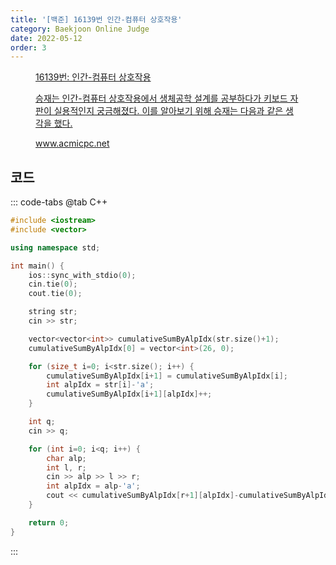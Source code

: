 ```yaml
---
title: '[백준] 16139번 인간-컴퓨터 상호작용'
category: Baekjoon Online Judge
date: 2022-05-12
order: 3
---
```


<figure class="opengraph"><a href="https://www.acmicpc.net/problem/16139" data-source-url="https://www.acmicpc.net/problem/16139">
<div class="og-image" style="background-image: url('https://drive.google.com/uc?export=view&id=1nCax5mgwtYA82T46I_ntU1afsBBNkrLr');"></div>
<div class="og-text">
<p class="og-title">16139번: 인간-컴퓨터 상호작용</p>
<p class="og-desc">승재는 인간-컴퓨터 상호작용에서 생체공학 설계를 공부하다가 키보드 자판이 실용적인지 궁금해졌다. 이를 알아보기 위해 승재는 다음과 같은 생각을 했다. </p>
<p class="og-host">www.acmicpc.net</p></div></a></figure>

## 코드
::: code-tabs
@tab C++
```cpp
#include <iostream>
#include <vector>

using namespace std;

int main() {
    ios::sync_with_stdio(0);
    cin.tie(0);
    cout.tie(0);

    string str;
    cin >> str;    

    vector<vector<int>> cumulativeSumByAlpIdx(str.size()+1);
    cumulativeSumByAlpIdx[0] = vector<int>(26, 0);

    for (size_t i=0; i<str.size(); i++) {
        cumulativeSumByAlpIdx[i+1] = cumulativeSumByAlpIdx[i];
        int alpIdx = str[i]-'a';
        cumulativeSumByAlpIdx[i+1][alpIdx]++;
    }

    int q;
    cin >> q;

    for (int i=0; i<q; i++) {
        char alp;
        int l, r;
        cin >> alp >> l >> r;
        int alpIdx = alp-'a';
        cout << cumulativeSumByAlpIdx[r+1][alpIdx]-cumulativeSumByAlpIdx[l][alpIdx] << "\n";
    }

    return 0;
}
```
:::
